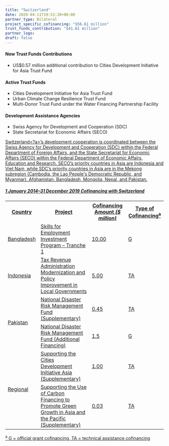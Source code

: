 ```yaml
---
title: "Switzerland"
date: 2020-04-11T19:53:20+08:00
partner_type: Bilateral
project_specific_cofinancing: "$56.61 million"
trust_funds_contribution: "$41.61 million"
partner_logo:
draft: false
---
```


#### New Trust Funds Contributions 

* US$0.57 million additional contribution to Cities Development Initiative for Asia Trust Fund

#### Active Trust Funds 

* Cities Development Initiative for Asia Trust Fund 
* Urban Climate Change Resilience Trust Fund
* Multi-Donor Trust Fund under the Water Financing Partnership Facility 
 
#### Development Assistance Agencies 

* Swiss Agency for Development and Cooperation (SDC)
* State Secretariat for Economic Affairs (SECO) 
 
<a href="https://www.adb.org/publications/switzerland-fact-sheet" target="_blank">Switzerland<?a>’s development cooperation is coordinated between the Swiss Agency for Development and Cooperation (SDC) within the Federal Department of Foreign Affairs, and the State Secretariat for Economic Affairs (SECO) within the Federal Department of Economic Affairs, Education and Research. SECO’s priority countries in Asia are Indonesia and Viet Nam, while SDC’s priority countries in Asia are in the Mekong subregion (Cambodia, the Lao People's Democratic Republic, and Myanmar), Afghanistan, Bangladesh, Mongolia, Nepal, and Pakistan.  

##### _1 January 2014–31 December 2019_ Cofinancing with Switzerland

<table class="table dr-partner-table">
<tr>
<th>Country</th>
<th>Project</th>
<th>Cofinancing Amount <em>($ million)</em></th>
<th>Type of Cofinancing<sup>a</sup></th>
</tr>
<tr>
<td>Bangladesh</td>
<td><a
href="https://www.adb.org/projects/42466-015/main" target="_blank">Skills for Employment Investment Program – Tranche 1</a></td>
<td>10.00 </td>
<td>G</td>
</tr>
<tr>
<td>Indonesia</td>
<td><a href="https://www.adb.org/projects/48294-001/main" target="_blank">Tax Revenue Administration Modernization and Policy Improvement in Local
Governments</a></td>
<td>5.00 </td>
<td>TA</td>
</tr>

<tr>
<td rowspan="2">Pakistan</td>
<td><a href="https://www.adb.org/projects/50316-001/main" target="_blank">National Disaster Risk Management Fund (Supplementary)</a></td>
<td>0.45 </td>
<td>TA</td>
</tr>

<tr>
<td><a
href="https://www.adb.org/projects/50316-001/main" target="_blank">National Disaster Risk Management Fund (Additional Financing)</a></td>
<td>1.5 </td>
<td>G</td>
</tr>

<tr>
<td rowspan="2">Regional</td>
<td><a href="https://www.adb.org/projects/47285-001/main" target="_blank">Supporting the Cities Development Initiative Asia (Supplementary)</a></td>
<td>1.00 </td>
<td>TA</td>
</tr>
<tr>
<td><a
href="https://www.adb.org/projects/46173-001/main" target="_blank">Supporting the Use of Carbon Financing to Promote Green Growth in Asia and the Pacific (Supplementary)</a></td>
<td>0.03 </td>
<td>TA</td>
</tr>
</table>
<p class="dr-footnote"><sup>a</sup> G = official grant cofinancing, TA = technical assistance cofinancing</p>

